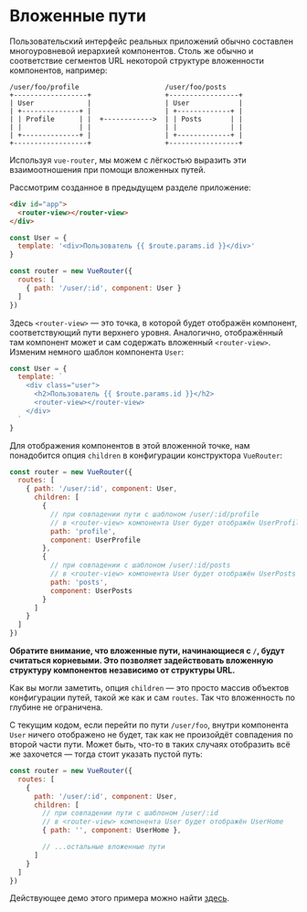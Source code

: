 # Вложенные пути

Пользовательский интерфейс реальных приложений обычно составлен многоуровневой иерархией компонентов. Столь же обычно и соответствие сегментов URL некоторой структуре вложенности компонентов, например:

```
/user/foo/profile                     /user/foo/posts
+------------------+                  +-----------------+
| User             |                  | User            |
| +--------------+ |                  | +-------------+ |
| | Profile      | |  +------------>  | | Posts       | |
| |              | |                  | |             | |
| +--------------+ |                  | +-------------+ |
+------------------+                  +-----------------+
```

Используя `vue-router`, мы можем с лёгкостью выразить эти взаимоотношения при помощи вложенных путей.

Рассмотрим созданное в предыдущем разделе приложение:

``` html
<div id="app">
  <router-view></router-view>
</div>
```

``` js
const User = {
  template: '<div>Пользователь {{ $route.params.id }}</div>'
}

const router = new VueRouter({
  routes: [
    { path: '/user/:id', component: User }
  ]
})
```

Здесь `<router-view>` — это точка, в которой будет отображён компонент, соответствующий пути верхнего уровня. Аналогично, отображённый там компонент может и сам содержать вложенный `<router-view>`. Изменим немного шаблон компонента `User`:

``` js
const User = {
  template: `
    <div class="user">
      <h2>Пользователь {{ $route.params.id }}</h2>
      <router-view></router-view>
    </div>
  `
}
```

Для отображения компонентов в этой вложенной точке, нам понадобится опция `children`
в конфигурации конструктора `VueRouter`:

``` js
const router = new VueRouter({
  routes: [
    { path: '/user/:id', component: User,
      children: [
        {
          // при совпадении пути с шаблоном /user/:id/profile
          // в <router-view> компонента User будет отображён UserProfile
          path: 'profile',
          component: UserProfile
        },
        {
          // при совпадении с шаблоном /user/:id/posts
          // в <router-view> компонента User будет отображён UserPosts
          path: 'posts',
          component: UserPosts
        }
      ]
    }
  ]
})
```

**Обратите внимание, что вложенные пути, начинающиеся с `/`, будут считаться корневыми. Это позволяет задействовать вложенную структуру компонентов независимо от структуры URL.**

Как вы могли заметить, опция `children` — это просто массив объектов конфигурации путей, такой же как и сам `routes`. Так что вложенность по глубине не ограничена.

С текущим кодом, если перейти по пути `/user/foo`, внутри компонента `User` ничего отображено не будет, так как не произойдёт совпадения по второй части пути. Может быть, что-то в таких случаях отобразить всё же захочется — тогда стоит указать пустой путь:

``` js
const router = new VueRouter({
  routes: [
    {
      path: '/user/:id', component: User,
      children: [
        // при совпадении пути с шаблоном /user/:id
        // в <router-view> компонента User будет отображён UserHome
        { path: '', component: UserHome },

        // ...остальные вложенные пути
      ]
    }
  ]
})
```

Действующее демо этого примера можно найти [здесь](http://jsfiddle.net/yyx990803/L7hscd8h/).

